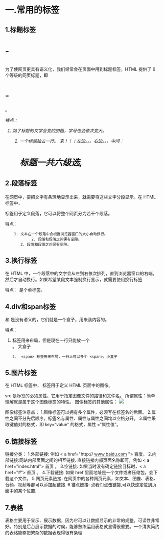 # 一.常用的标签

## 1.标题标签 <h1> - <h6>

   为了使网页更具有语义化，我们经常会在页面中用到标题标签。HTML 提供了 6 个等级的网页标题，即<h1> - <h6> 。

 特点：

1. 加了标题的文字会变的加粗，字号也会依次变大。

    2. 一个标题独占一行。
        来！！！左边。。。右边。。。中间：<h1>标题一共六级选,</h1>
        
        

## 2.段落标签<p>

  在网页中，要把文字有条理地显示出来，就需要将这些文字分段显示。在 HTML 标签中，<p>标签用于定义段落，它可以将整个网页分为若干个段落。

  特点：

        1. 文本在一个段落中会根据浏览器窗口的大小自动换行。
                2. 段落和段落之间保有空隙。
           2. 段落和段落之间保有空隙。

## 3.换行标签<br/>

 在 HTML 中，一个段落中的文字会从左到右依次排列，直到浏览器窗口的右端，然后才自动换行。如果希望某段文本强制换行显示，就需要使用换行标签

特点： 是个单标签。

## 4.div和span标签

 <div> 和 <span> 是没有语义的，它们就是一个盒子，用来装内容的。

  特点：

1. <div> 标签用来布局，但是现在一行只能放一个<div>。 大盒子

       2.  <span> 标签用来布局，一行上可以多个 <span>。小盒子

## 5.图片标签

 在 HTML 标签中，<img> 标签用于定义 HTML 页面中的图像。

src 是<img>标签的必须属性，它用于指定图像文件的路径和文件名。
        所谓属性：简单理解就是属于这个图像标签的特性。
    图像标签的其他属性：
![](images/图片属性.png)

  图像标签注意点：
        1.图像标签可以拥有多个属性，必须写在标签名的后面。
        2.属性之间不分先后顺序，标签名与属性、属性与属性之间均以空格分开。
        3.属性采取键值对的格式，即 key=“value" 的格式，属性 =“属性值”。

## 6.链接标签

链接分类：
    1.外部链接: 例如 < a href="http:// www.baidu.com "> 百度</a >。
    2.内部链接:网站内部页面之间的相互链接. 直接链接内部页面名称即可，例如 < a href="index.html"> 首页 </a >。
    3.空链接: 如果当时没有确定链接目标时，< a href="#"> 首页 </a > 。
    4.下载链接: 如果 href 里面地址是一个文件或者压缩包，会下载这个文件。
    5.网页元素链接: 在网页中的各种网页元素，如文本、图像、表格、音频、视频等都可以添加超链接.
    6.锚点链接:  点我们点击链接,可以快速定位到页面中的某个位置. 

## 7.表格

表格主要用于显示、展示数据，因为它可以让数据显示的非常的规整，可读性非常好。特别是后台展示数据的时候，能够熟练运用表格就显得很重要。一个清爽简约的表格能够把繁杂的数据表现得很有条理

